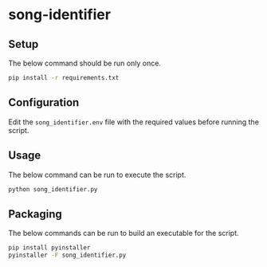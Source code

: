 # song-identifier

## Setup

The below command should be run only once.

```bash
pip install -r requirements.txt
```

## Configuration

Edit the `song_identifier.env` file with the required values before running the script. 

## Usage

The below command can be run to execute the script.

```bash
python song_identifier.py
```

## Packaging

The below commands can be run to build an executable for the script.
```bash
pip install pyinstaller
pyinstaller -F song_identifier.py 
```
